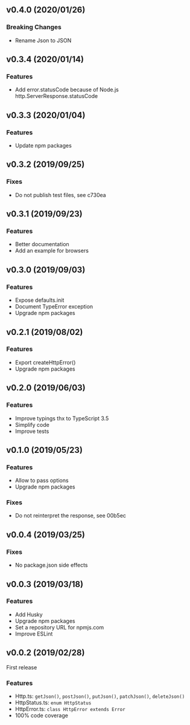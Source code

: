 ## v0.4.0 (2020/01/26)

### Breaking Changes

- Rename Json to JSON

## v0.3.4 (2020/01/14)

### Features

- Add error.statusCode because of Node.js http.ServerResponse.statusCode

## v0.3.3 (2020/01/04)

### Features

- Update npm packages

## v0.3.2 (2019/09/25)

### Fixes

- Do not publish test files, see c730ea

## v0.3.1 (2019/09/23)

### Features

- Better documentation
- Add an example for browsers

## v0.3.0 (2019/09/03)

### Features

- Expose defaults.init
- Document TypeError exception
- Upgrade npm packages

## v0.2.1 (2019/08/02)

### Features

- Export createHttpError()
- Upgrade npm packages

## v0.2.0 (2019/06/03)

### Features

- Improve typings thx to TypeScript 3.5
- Simplify code
- Improve tests

## v0.1.0 (2019/05/23)

### Features

- Allow to pass options
- Upgrade npm packages

### Fixes

- Do not reinterpret the response, see 00b5ec

## v0.0.4 (2019/03/25)

### Fixes

- No package.json side effects

## v0.0.3 (2019/03/18)

### Features

- Add Husky
- Upgrade npm packages
- Set a repository URL for npmjs.com
- Improve ESLint

## v0.0.2 (2019/02/28)

First release

### Features

- Http.ts: `getJson()`, `postJson()`, `putJson()`, `patchJson()`, `deleteJson()`
- HttpStatus.ts: `enum HttpStatus`
- HttpError.ts: `class HttpError extends Error`
- 100% code coverage
